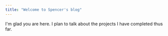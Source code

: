 ```yaml
---
title: "Welcome to Spencer's blog"
---
```


I'm glad you are here. I plan to talk about the projects I have completed thus far.
